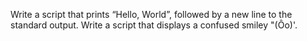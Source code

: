 Write a script that prints “Hello, World”, followed by a new line to the standard output.
Write a script that displays a confused smiley "(Ôo)'.
